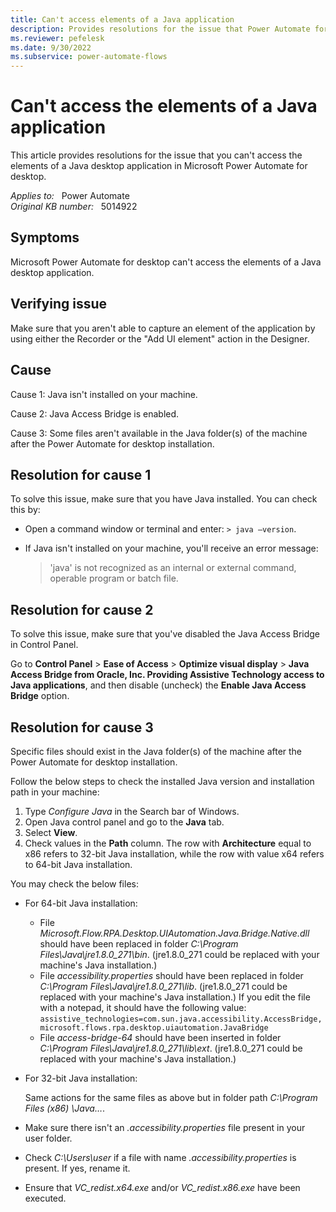 ```yaml
---
title: Can't access elements of a Java application
description: Provides resolutions for the issue that Power Automate for desktop can't access the elements of a Java desktop application.
ms.reviewer: pefelesk
ms.date: 9/30/2022
ms.subservice: power-automate-flows
---
```

# Can't access the elements of a Java application

This article provides resolutions for the issue that you can't access the elements of a Java desktop application in Microsoft Power Automate for desktop.

_Applies to:_ &nbsp; Power Automate  
_Original KB number:_ &nbsp; 5014922

## Symptoms

Microsoft Power Automate for desktop can't access the elements of a Java desktop application.

## Verifying issue

Make sure that you aren't able to capture an element of the application by using either the Recorder or the "Add UI element" action in the Designer.

## Cause

Cause 1: Java isn't installed on your machine.

Cause 2: Java Access Bridge is enabled.

Cause 3: Some files aren't available in the Java folder(s) of the machine after the Power Automate for desktop installation.

## Resolution for cause 1

To solve this issue, make sure that you have Java installed. You can check this by:

- Open a command window or terminal and enter: `> java –version`.
- If Java isn't installed on your machine, you'll receive an error message:

  > 'java' is not recognized as an internal or external command, operable program or batch file.

## Resolution for cause 2

To solve this issue, make sure that you've disabled the Java Access Bridge in Control Panel.

Go to **Control Panel** > **Ease of Access** > **Optimize visual display** > **Java Access Bridge from Oracle, Inc. Providing Assistive Technology access to Java applications**, and then disable (uncheck) the **Enable Java Access Bridge** option.

## Resolution for cause 3

Specific files should exist in the Java folder(s) of the machine after the Power Automate for desktop installation.

Follow the below steps to check the installed Java version and installation path in your machine:

1. Type _Configure Java_ in the Search bar of Windows.
1. Open Java control panel and go to the **Java** tab.
1. Select **View**.
1. Check values in the **Path** column. The row with **Architecture** equal to x86 refers to 32-bit Java installation, while the row with value x64 refers to 64-bit Java installation.

You may check the below files:

- For 64-bit Java installation:

  - File _Microsoft.Flow.RPA.Desktop.UIAutomation.Java.Bridge.Native.dll_ should have been replaced in folder _C:\Program Files\Java\jre1.8.0_271\bin_. (jre1.8.0_271 could be replaced with your machine's Java installation.)
  - File _accessibility.properties_ should have been replaced in folder _C:\Program Files\Java\jre1.8.0_271\lib_. (jre1.8.0_271 could be replaced with your machine's Java installation.) If you edit the file with a notepad, it should have the following value:  
  `assistive_technologies=com.sun.java.accessibility.AccessBridge, microsoft.flows.rpa.desktop.uiautomation.JavaBridge`
  - File _access-bridge-64_ should have been inserted in folder _C:\Program Files\Java\jre1.8.0_271\lib\ext_. (jre1.8.0_271 could be replaced with your machine's Java installation.)

- For 32-bit Java installation:

  Same actions for the same files as above but in folder path _C:\Program Files (x86) \Java…_.

- Make sure there isn't an _.accessibility.properties_ file present in your user folder.
- Check _C:\Users\user_ if a file with name _.accessibility.properties_ is present. If yes, rename it.
- Ensure that _VC_redist.x64.exe_ and/or _VC_redist.x86.exe_ have been executed.
